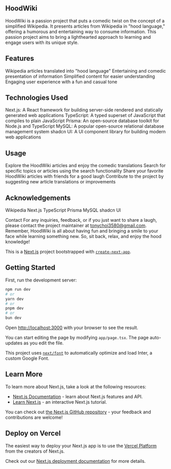 ## HoodWiki

HoodWiki is a passion project that puts a comedic twist on the concept of a simplified Wikipedia. It presents articles from Wikipedia in "hood language," offering a humorous and entertaining way to consume information. This passion project aims to bring a lighthearted approach to learning and engage users with its unique style.


## Features

Wikipedia articles translated into "hood language"
Entertaining and comedic presentation of information
Simplified content for easier understanding
Engaging user experience with a fun and casual tone

## Technologies Used

Next.js: A React framework for building server-side rendered and statically generated web applications
TypeScript: A typed superset of JavaScript that compiles to plain JavaScript
Prisma: An open-source database toolkit for Node.js and TypeScript
MySQL: A popular open-source relational database management system
shadcn UI: A UI component library for building modern web applications


## Usage

Explore the HoodWiki articles and enjoy the comedic translations
Search for specific topics or articles using the search functionality
Share your favorite HoodWiki articles with friends for a good laugh
Contribute to the project by suggesting new article translations or improvements

## Acknowledgements

Wikipedia
Next.js
TypeScript
Prisma
MySQL
shadcn UI

Contact
For any inquiries, feedback, or if you just want to share a laugh, please contact the project maintainer at tonychoi3580@gmail.com.
Remember, HoodWiki is all about having fun and bringing a smile to your face while learning something new. So, sit back, relax, and enjoy the hood knowledge!


This is a [Next.js](https://nextjs.org/) project bootstrapped with [`create-next-app`](https://github.com/vercel/next.js/tree/canary/packages/create-next-app).

## Getting Started

First, run the development server:

```bash
npm run dev
# or
yarn dev
# or
pnpm dev
# or
bun dev
```

Open [http://localhost:3000](http://localhost:3000) with your browser to see the result.

You can start editing the page by modifying `app/page.tsx`. The page auto-updates as you edit the file.

This project uses [`next/font`](https://nextjs.org/docs/basic-features/font-optimization) to automatically optimize and load Inter, a custom Google Font.

## Learn More

To learn more about Next.js, take a look at the following resources:

- [Next.js Documentation](https://nextjs.org/docs) - learn about Next.js features and API.
- [Learn Next.js](https://nextjs.org/learn) - an interactive Next.js tutorial.

You can check out [the Next.js GitHub repository](https://github.com/vercel/next.js/) - your feedback and contributions are welcome!

## Deploy on Vercel

The easiest way to deploy your Next.js app is to use the [Vercel Platform](https://vercel.com/new?utm_medium=default-template&filter=next.js&utm_source=create-next-app&utm_campaign=create-next-app-readme) from the creators of Next.js.

Check out our [Next.js deployment documentation](https://nextjs.org/docs/deployment) for more details.
